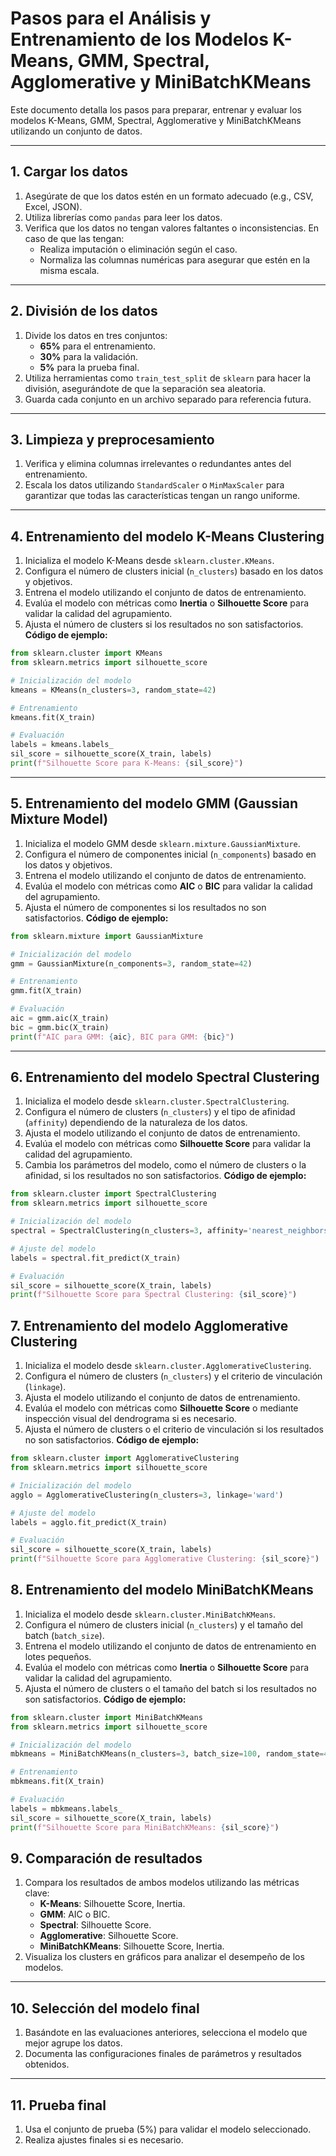 # Pasos para el Análisis y Entrenamiento de los Modelos K-Means, GMM, Spectral, Agglomerative y MiniBatchKMeans

Este documento detalla los pasos para preparar, entrenar y evaluar los modelos K-Means, GMM, Spectral, Agglomerative y MiniBatchKMeans utilizando un conjunto de datos.

---

## **1. Cargar los datos**
1. Asegúrate de que los datos estén en un formato adecuado (e.g., CSV, Excel, JSON).
2. Utiliza librerías como `pandas` para leer los datos.
3. Verifica que los datos no tengan valores faltantes o inconsistencias. En caso de que las tengan:
   - Realiza imputación o eliminación según el caso.
   - Normaliza las columnas numéricas para asegurar que estén en la misma escala.

---

## **2. División de los datos**
1. Divide los datos en tres conjuntos:
   - **65%** para el entrenamiento.
   - **30%** para la validación.
   - **5%** para la prueba final.
2. Utiliza herramientas como `train_test_split` de `sklearn` para hacer la división, asegurándote de que la separación sea aleatoria.
3. Guarda cada conjunto en un archivo separado para referencia futura.

---

## **3. Limpieza y preprocesamiento**
1. Verifica y elimina columnas irrelevantes o redundantes antes del entrenamiento.
2. Escala los datos utilizando `StandardScaler` o `MinMaxScaler` para garantizar que todas las características tengan un rango uniforme.

---

## **4. Entrenamiento del modelo K-Means Clustering**
1. Inicializa el modelo K-Means desde `sklearn.cluster.KMeans`.
2. Configura el número de clusters inicial (`n_clusters`) basado en los datos y objetivos.
3. Entrena el modelo utilizando el conjunto de datos de entrenamiento.
4. Evalúa el modelo con métricas como **Inertia** o **Silhouette Score** para validar la calidad del agrupamiento.
5. Ajusta el número de clusters si los resultados no son satisfactorios.
**Código de ejemplo:**
```python
from sklearn.cluster import KMeans
from sklearn.metrics import silhouette_score

# Inicialización del modelo
kmeans = KMeans(n_clusters=3, random_state=42)

# Entrenamiento
kmeans.fit(X_train)

# Evaluación
labels = kmeans.labels_
sil_score = silhouette_score(X_train, labels)
print(f"Silhouette Score para K-Means: {sil_score}")
```
---

## **5. Entrenamiento del modelo GMM (Gaussian Mixture Model)**
1. Inicializa el modelo GMM desde `sklearn.mixture.GaussianMixture`.
2. Configura el número de componentes inicial (`n_components`) basado en los datos y objetivos.
3. Entrena el modelo utilizando el conjunto de datos de entrenamiento.
4. Evalúa el modelo con métricas como **AIC** o **BIC** para validar la calidad del agrupamiento.
5. Ajusta el número de componentes si los resultados no son satisfactorios.
**Código de ejemplo:**
```python
from sklearn.mixture import GaussianMixture

# Inicialización del modelo
gmm = GaussianMixture(n_components=3, random_state=42)

# Entrenamiento
gmm.fit(X_train)

# Evaluación
aic = gmm.aic(X_train)
bic = gmm.bic(X_train)
print(f"AIC para GMM: {aic}, BIC para GMM: {bic}")
```

---

## **6. Entrenamiento del modelo Spectral Clustering**
1. Inicializa el modelo desde `sklearn.cluster.SpectralClustering`.
2. Configura el número de clusters (`n_clusters`) y el tipo de afinidad (`affinity`) dependiendo de la naturaleza de los datos.
3. Ajusta el modelo utilizando el conjunto de datos de entrenamiento.
4. Evalúa el modelo con métricas como **Silhouette Score** para validar la calidad del agrupamiento.
5. Cambia los parámetros del modelo, como el número de clusters o la afinidad, si los resultados no son satisfactorios. 
**Código de ejemplo:**
```python
from sklearn.cluster import SpectralClustering
from sklearn.metrics import silhouette_score

# Inicialización del modelo
spectral = SpectralClustering(n_clusters=3, affinity='nearest_neighbors', random_state=42)

# Ajuste del modelo
labels = spectral.fit_predict(X_train)

# Evaluación
sil_score = silhouette_score(X_train, labels)
print(f"Silhouette Score para Spectral Clustering: {sil_score}")
```

## **7. Entrenamiento del modelo Agglomerative Clustering**
1. Inicializa el modelo desde `sklearn.cluster.AgglomerativeClustering`.
2. Configura el número de clusters (`n_clusters`) y el criterio de vinculación (`linkage`).
3. Ajusta el modelo utilizando el conjunto de datos de entrenamiento.
4. Evalúa el modelo con métricas como **Silhouette Score** o mediante inspección visual del dendrograma si es necesario.
5. Ajusta el número de clusters o el criterio de vinculación si los resultados no son satisfactorios.
**Código de ejemplo:**
```python
from sklearn.cluster import AgglomerativeClustering
from sklearn.metrics import silhouette_score

# Inicialización del modelo
agglo = AgglomerativeClustering(n_clusters=3, linkage='ward')

# Ajuste del modelo
labels = agglo.fit_predict(X_train)

# Evaluación
sil_score = silhouette_score(X_train, labels)
print(f"Silhouette Score para Agglomerative Clustering: {sil_score}")
```

## **8. Entrenamiento del modelo MiniBatchKMeans**
1. Inicializa el modelo desde `sklearn.cluster.MiniBatchKMeans`.
2. Configura el número de clusters inicial (`n_clusters`) y el tamaño del batch (`batch_size`).
3. Entrena el modelo utilizando el conjunto de datos de entrenamiento en lotes pequeños.
4. Evalúa el modelo con métricas como **Inertia** o **Silhouette Score** para validar la calidad del agrupamiento.
5. Ajusta el número de clusters o el tamaño del batch si los resultados no son satisfactorios.
**Código de ejemplo:**
```python
from sklearn.cluster import MiniBatchKMeans
from sklearn.metrics import silhouette_score

# Inicialización del modelo
mbkmeans = MiniBatchKMeans(n_clusters=3, batch_size=100, random_state=42)

# Entrenamiento
mbkmeans.fit(X_train)

# Evaluación
labels = mbkmeans.labels_
sil_score = silhouette_score(X_train, labels)
print(f"Silhouette Score para MiniBatchKMeans: {sil_score}")
```

## **9. Comparación de resultados**
1. Compara los resultados de ambos modelos utilizando las métricas clave:
   - **K-Means**: Silhouette Score, Inertia.
   - **GMM**: AIC o BIC.
   - **Spectral**: Silhouette Score.
   - **Agglomerative**: Silhouette Score.
   - **MiniBatchKMeans**: Silhouette Score, Inertia.
2. Visualiza los clusters en gráficos para analizar el desempeño de los modelos.

---

## **10. Selección del modelo final**
1. Basándote en las evaluaciones anteriores, selecciona el modelo que mejor agrupe los datos.
2. Documenta las configuraciones finales de parámetros y resultados obtenidos.

---

## **11. Prueba final**
1. Usa el conjunto de prueba (5%) para validar el modelo seleccionado.
2. Realiza ajustes finales si es necesario.